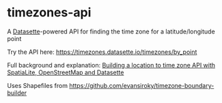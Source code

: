 # timezones-api

A [Datasette](https://github.com/simonw/datasette)-powered API for finding the time zone for a latitude/longitude point

Try the API here: https://timezones.datasette.io/timezones/by_point

Full background and explanation: [Building a location to time zone API with SpatiaLite, OpenStreetMap and Datasette](https://simonwillison.net/2017/Dec/12/building-a-location-time-zone-api/)

Uses Shapefiles from https://github.com/evansiroky/timezone-boundary-builder